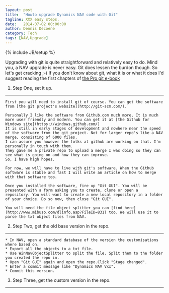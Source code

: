 ```yaml
---
layout: post
title:  "Howto upgrade Dynamics NAV code with Git"
tagline: XXX easy steps.
date:   2014-07-02 00:00:00
author: Dennis Decoene
category: Tech
tags: [NAV,Upgrade]
---
```

{% include JB/setup %}

Upgrading with git is quite straightforward and relatively easy to do. Mind you, a NAV upgrade is never easy. Git does lessen the burdon though.
So let's get cracking ;-) If you don't know about git, what it is or what it does I'd suggest reading the first chapters of [the Pro git e-book](http://git-scm.com/book/en/Getting-Started-About-Version-Control)

1. Step One, set it up.
-----------------------

	First you will need to install git of course. You can get the software from [the git project's website](http://git-scm.com/).
	
	Personally I like the software from Github.com much more. It is much more user friendly and modern. You can get it at [the Github for Windows site](https://windows.github.com/)
	It is still in early stages of development and nowhere near the speed of the software from the git project. Not for larger repo's like a NAV merge, consisting of 6000 files.
	I can assure you however the folks at github are working on that. I'm personally in touch with them.
	They gave me a private repo to upload a merge I was doing so they can see what is going on and how they can improve. 
	So, I have high hopes.
	
	For now, we will have to live with git's software. When the Github software is stable and fast I will write an article on how to merge with that software too.
	
	Once you installed the software, fire up "Git GUI". You will be presented with a form asking you to create, clone or open a repository. You will want to create a new local repository in a folder of your choice. Do so now, then close "Git GUI".
	
	You will need the file object splitter you can [find here](http://www.mibuso.com/dlinfo.asp?FileID=831) too. We will use it to parse the txt object files from NAV. 
	
2. Step Two, get the old base version in the repo.
--------------------------------------------------
	
	* In NAV, open a standard database of the version the customisations where based on.
	* Export all the objects to a txt file.
	* Use WinNavObjectSplitter to split the file. Split them to the folder you created the repo in.
	* Open "Git GUI" again and open the repo.Click "Stage changed".
	* Enter a commit message like "Dynamics NAV Vxx".
	* Commit this version.
	
3. Step Three, get the custom version in the repo.
--------------------------------------------------

